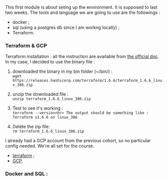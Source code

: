 This first module is about seting up the environment. It is supposed to last two weeks.
The tools and language we are going to use are the followings :
* docker ;
* sql (using a postgres db since I am workng locally) ;
* Terraform. 

### Terraform & GCP
Terraform installation : all the instruction are available from [the official doc](https://developer.hashicorp.com/terraform/install#Linux). 
In my case, I decided to use the binary file :
1. downloaded the binary in my bin folder (~/bin/) :<br>
``
wget https://releases.hashicorp.com/terraform/1.6.6/terraform_1.6.6_linux_386.zip
`` 

2. unzip the downloaded file :<br>
``
unzip terraform_1.6.6_linux_386.zip
``

3. Test to see it's working :<br>
``
terraform --version<br>
The output should be something like :
Terraform v1.6.6
on linux_386 
``

4. Delete the zip file:<br>
``
rm terraform_1.6.6_linux_386.zip
``

I already had a GCP account from the previous cohort, so no particular config needed. We're all set for the course.
* [terraform](https://github.com/DataTalksClub/data-engineering-zoomcamp/tree/main/01-docker-terraform/1_terraform_gcp/terraform) ;
* [GCP](https://github.com/DataTalksClub/data-engineering-zoomcamp/blob/main/01-docker-terraform/1_terraform_gcp/2_gcp_overview.md).

### Docker and SQL :
